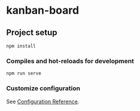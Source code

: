 # kanban-board

## Project setup
```
npm install
```

### Compiles and hot-reloads for development
```
npm run serve
```




### Customize configuration
See [Configuration Reference](https://cli.vuejs.org/config/).

